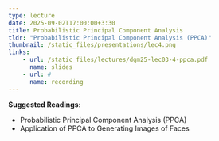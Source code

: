 ```yaml
---
type: lecture
date: 2025-09-02T17:00:00+3:30
title: Probabilistic Principal Component Analysis 
tldr: "Probabilistic Principal Component Analysis (PPCA)"
thumbnail: /static_files/presentations/lec4.png
links: 
    - url: /static_files/lectures/dgm25-lec03-4-ppca.pdf
      name: slides
    - url: #
      name: recording
---
```

**Suggested Readings:**
- Probabilistic Principal Component Analysis (PPCA)
- Application of PPCA to Generating Images of Faces